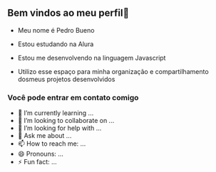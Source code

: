 ## Bem vindos ao meu perfil🥇

* Meu nome é Pedro Bueno

* Estou estudando na Alura

* Estou me desenvolvendo na linguagem Javascript

* Utilizo esse espaço para minha organização e compartilhamento dosmeus projetos desenvolvidos

### Você pode entrar em contato comigo ###


- 🌱 I’m currently learning ...
- 👯 I’m looking to collaborate on ...
- 🤔 I’m looking for help with ...
- 💬 Ask me about ...
- 📫 How to reach me: ...
- 😄 Pronouns: ...
- ⚡ Fun fact: ...
  
